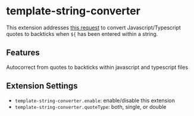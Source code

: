 # template-string-converter

This extension addresses [this request](https://github.com/microsoft/vscode/issues/56704) to convert Javascript/Typescript quotes to backticks when `${` has been entered within a string.

## Features

Autocorrect from quotes to backticks within javascript and typescript files

## Extension Settings

* `template-string-converter.enable`: enable/disable this extension
* `template-string-converter.quoteType`: both, single, or double 
